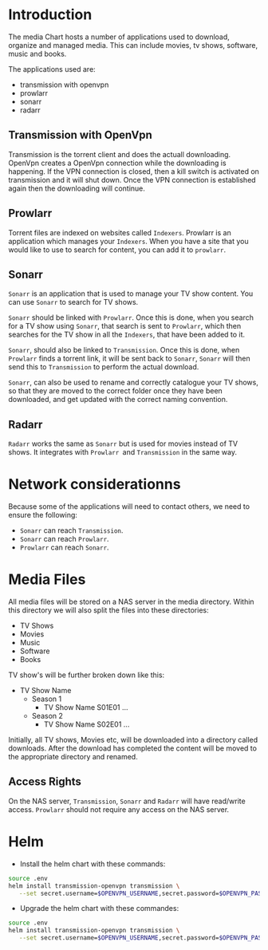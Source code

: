 # Introduction

The media Chart hosts a number of applications used to download, organize and managed media.
This can include movies, tv shows, software, music and books.

The applications used are:
* transmission with openvpn
* prowlarr
* sonarr
* radarr

## Transmission with OpenVpn
Transmission is the torrent client and does the actuall downloading. OpenVpn creates a OpenVpn
connection while the downloading is happening. If the VPN connection is closed, then a kill
switch is activated on transmission and it will shut down. Once the VPN connection is established again
then the downloading will continue.

## Prowlarr
Torrent files are indexed on websites called `Indexers`. Prowlarr is an application which manages
your `Indexers`. When you have a site that you would like to use to search for content, you can add
it to `prowlarr`.

## Sonarr
`Sonarr` is an application that is used to manage your TV show content. You can use `Sonarr` to search
for TV shows.

`Sonarr` should be linked with `Prowlarr`. Once this is done, when you search for a TV show
using `Sonarr`, that search is sent to `Prowlarr`, which then searches for the TV show in all the `Indexers`,
that have been added to it.

`Sonarr`, should also be linked to `Transmission`. Once this is done, when `Prowlarr` finds a torrent link, it will
be sent back to `Sonarr`, `Sonarr` will then send this to `Transmission` to perform the actual download.

`Sonarr`, can also be used to rename and correctly catalogue your TV shows, so that they are moved to the
correct folder once they have been downloaded, and get updated with the correct naming convention.

## Radarr
`Radarr` works the same as `Sonarr` but is used for movies instead of TV shows. It integrates with `Prowlarr
`and `Transmission` in the same way.

# Network considerationns
Because some of the applications will need to contact others, we need to ensure the following:
* `Sonarr` can reach `Transmission`.
* `Sonarr` can reach `Prowlarr`.
* `Prowlarr` can reach `Sonarr`.

# Media Files
All media files will be stored on a NAS server in the media directory. Within this directory
we will also split the files into these directories:
* TV Shows
* Movies
* Music
* Software
* Books

TV show's will be further broken down like this:
* TV Show Name
    * Season 1
        * TV Show Name S01E01
        ...
    * Season 2
        * TV Show Name S02E01
        ...

Initially, all TV shows, Movies etc, will be downloaded into a directory called downloads.
After the download has completed the content will be moved to the appropriate directory and
renamed.

## Access Rights
On the NAS server, `Transmission`, `Sonarr` and `Radarr` will have read/write access. `Prowlarr` should
not require any access on the NAS server.

# Helm
* Install the helm chart with these commands:
```bash
source .env
helm install transmission-openvpn transmission \
   --set secret.username=$OPENVPN_USERNAME,secret.password=$OPENVPN_PASSWORD
```
* Upgrade the helm chart with these commandes:
```bash
source .env
helm install transmission-openvpn transmission \
   --set secret.username=$OPENVPN_USERNAME,secret.password=$OPENVPN_PASSWORD
```


